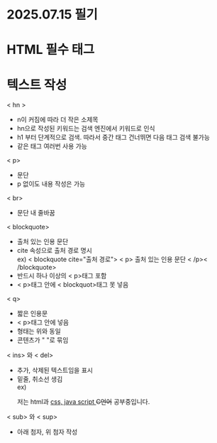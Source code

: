 # 2025.07.15 필기
# HTML 필수 태그

# 텍스트 작성
< hn >
- n이 커짐에 따라 더 작은 소제목
- hn으로 작성된 키워드는 검색 엔진에서 키워드로 인식
- h1 부터 단계적으로 검색. 따라서 중간 태그 건너뛰면 다음 태그 검색 불가능
- 같은 태그 여러번 사용 가능

< p>
- 문단
- p 없이도 내용 작성은 가능

< br>
- 문단 내 줄바꿈

< blockquote>
- 출처 있는 인용 문단
- cite 속성으로 출처 경로 명시  
ex) < blockquote cite="출처 경로"> < p> 출처 있는 인용 문단 < /p>< /blockquote>
- 반드시 하나 이상의 < p>태그 포함
- < p>태그 안에 < blockquot>태그 못 넣음

< q>
- 짧은 인용문
- < p>태그 안에 넣음
- 형태는 위와 동일
- 콘텐츠가 " "로 묶임

< ins> 와 < del>
- 추가, 삭제된 텍스트임을 표시
- 밑줄, 취소선 생김  
ex) <p>저는 html과 <ins>css, java script </ins> <del>C언어</del> 공부중입니다.</p>

< sub> 와 < sup>
- 아래 첨자, 위 첨자 작성


